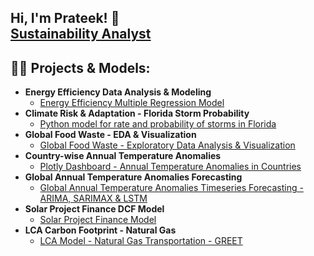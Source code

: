 ## Hi, I'm Prateek! 🙂 <br/><a href="https://www.linkedin.com/in/dprateek/">Sustainability Analyst</a> <a href="https://github.com/dvd1587"></a> 

<h2>👨‍💻 Projects & Models:</h2>

- <b>Energy Efficiency Data Analysis & Modeling</b>
  - [Energy Efficiency Multiple Regression Model](https://github.com/dvd1587/energy_eff_olm)
- <b>Climate Risk & Adaptation - Florida Storm Probability</b>
  - [Python model for rate and probability of storms in Florida](https://github.com/dvd1587/storm_probability)   
- <b>Global Food Waste - EDA & Visualization</b>
  - [Global Food Waste - Exploratory Data Analysis & Visualization](https://github.com/dvd1587/food_waste_eda)
- <b>Country-wise Annual Temperature Anomalies</b>
  - [Plotly Dashboard - Annual Temperature Anomalies in Countries](https://github.com/dvd1587/dash_temp_anomalies)
- <b>Global Annual Temperature Anomalies Forecasting</b>
  - [Global Annual Temperature Anomalies Timeseries Forecasting - ARIMA, SARIMAX & LSTM](https://github.com/dvd1587/annual_temp_anom)
- <b>Solar Project Finance DCF Model</b>
  - [Solar Project Finance Model](https://github.com/dvd1587/solar_project_finance)  
- <b>LCA Carbon Footprint - Natural Gas</b>
  - [LCA Model - Natural Gas Transportation - GREET](https://github.com/dvd1587/greet_LCA)

<!-- - <b>Solar Energy Production & Prediction</b>
  - [Solar Energy Production Analysis and Prediction Model](https://github.com/dvd1587/solar_prod_pred)  -->  
 
<!--
**dvd1587/dvd1587** is a ✨ _special_ ✨ repository because its `README.md` (this file) appears on your GitHub profile.

Here are some ideas to get you started:

- 🔭 I’m currently working on ...
- 🌱 I’m currently learning ...
- 👯 I’m looking to collaborate on ...
- 🤔 I’m looking for help with ...
- 💬 Ask me about ...
- 📫 How to reach me: ...
- 😄 Pronouns: ...
- ⚡ Fun fact: ...
-->

